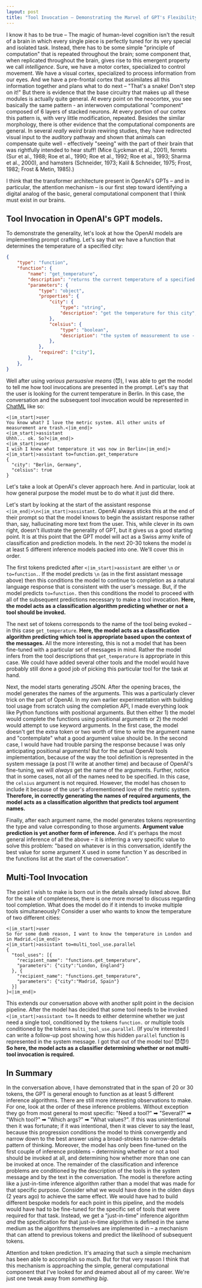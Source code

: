 ```yaml
---
layout: post
title: "Tool Invocation – Demonstrating the Marvel of GPT's Flexibility"
---
```


I know it has to be true – The magic of human-level cognition isn't the result of a brain in which every single piece is perfectly tuned for its very special and isolated task. Instead, there has to be some simple "principle of computation" that is repeated throughout the brain; some component that, when replicated throughout the brain, gives rise to this emergent property we call _intelligence_. Sure, we have a motor cortex, specialized to control movement. We have a visual cortex, specialized to process information from our eyes. And we have a pre-frontal cortex that assimilates all this information together and plans what to do next – "That's a snake! Don't step on it!" But there is evidence that the base circuitry that makes up all these modules is actually quite general. At every point on the neocortex, you see basically the same pattern - an interwoven computational "component" composed of 6 layers of stacked neurons. At every portion of our cortex this pattern is, with very little modification, repeated. Besides the similar morphology, there is other evidence that the computational components are general. In several _really weird_ brain rewiring studies, they have redirected visual input to the auditory pathway and shown that animals can compensate quite well - effectively "seeing" with the part of their brain that was rightfully intended to hear stuff! (Mice (Lyckman et al., 2001), ferrets (Sur et al., 1988; Roe et al., 1990; Roe et al., 1992; Roe et al., 1993; Sharma et al., 2000), and hamsters (Schneider, 1973; Kalil & Schneider, 1975; Frost, 1982; Frost & Metin, 1985).)

I think that the transformer architecture present in OpenAI's GPTs – and in particular, the attention mechanism – is our first step toward identifying a digital analog of the basic, general computational component that I think must exist in our brains.

## Tool Invocation in OpenAI's GPT models.

To demonstrate the generality, let's look at how the OpenAI models are implementing prompt crafting. Let's say that we have a function that determines the temperature of a specified city:

```json
{
    "type": "function",
    "function": {
        "name": "get_temperature",
        "description": "returns the current temperature of a specified city",
        "parameters": {
            "type": "object",
            "properties": {
                "city": {
                    "type": "string",
                    "description": "get the temperature for this city",
                },
                "celsius": {
                    "type": "boolean",
                    "description": "the system of measurement to use - defaults to `false` (Fahrenheit)",
                },
            },
            "required": ["city"],
        },
    },
}
```

Well after using _various persuasive means_ (😈), I was able to get the model to tell me how tool invocations are presented in the prompt. Let's say that the user is looking for the current temperature in Berlin. In this case, the conversation and the subsequent tool invocation would be represented in [ChatML](https://learn.microsoft.com/en-us/azure/ai-services/openai/how-to/chatgpt?tabs=python&pivots=programming-language-chat-ml#working-with-chat-markup-language-chatml) like so:


```
<|im_start|>user
You know what? I love the metric system. All other units of measurement are trash.<|im_end|>
<|im_start|>assistant
Uhhh... ok. So?<|im_end|>
<|im_start|>user
I wish I knew what temperature it was now in Berlin<|im_end|>
<|im_start|>assistant to=function.get_temperature
{
  "city": "Berlin, Germany",
  "celsius": true
}
```

Let's take a look at OpenAI's clever approach here. And in particular, look at how general purpose the model must be to do what it just did there.

Let's start by looking at the start of the assistant response `<|im_end|>\n<|im_start|>assistant`. OpenAI always sticks this at the end of their prompt so that the model knows to begin the assistant response rather than, say, hallucinating more text from the user. This, while clever in its own right, doesn't illustrate the generality of GPT, but it gives us a good starting point. It is at this point that the GPT model will act as a Swiss army knife of classification and prediction models. In the next 20-30 tokens the model _is_ at least 5 different inference models packed into one. We'll cover this in order.

The first tokens predicted after `<|im_start|>assistant` are either `\n` _or_ `to=function.`. If the model predicts `\n` (as in the first assistant message above) then this conditions the model to continue to completion as a natural language response that is consistent with the user's message. But, if the model predicts `to=function.` then this conditions the model to proceed with all of the subsequent predictions necessary to make a tool invocation. **Here, the model acts as a classification algorithm predicting whether or not a tool should be invoked.**

The next set of tokens corresponds to the name of the tool being evoked – in this case `get_temperature`. **Here, the model acts as a classification algorithm predicting which tool is appropriate based upon the context of the messages.** All the more interesting, this is not a model that has been fine-tuned with a particular set of messages in mind. Rather the model infers from the tool descriptions that `get_temperature` is appropriate in this case. We could have added several other tools and the model would have probably still done a good job of picking this particular tool for the task at hand.

Next, the model starts generating JSON. After the opening braces, the model generates the names of the arguments. This was a particularly clever trick on the part of OpenAI. In my own earlier experimentation with building tool usage from scratch using the completion API, I made everything look like Python functions with positional arguments. But then either 1) the model would complete the functions using positional arguments or 2) the model would attempt to use keyword arguments. In the first case, the model doesn't get the extra token or two worth of time to write the argument name and "contemplate" what a good argument value should be. In the second case, I would have had trouble parsing the response because I was only anticipating positional arguments! But for the actual OpenAI tools implementation, because of the way the tool definition is represented in the system message (a post I'll write at another time) and because of OpenAI's fine-tuning, we will _always_ get the name of the arguments. Further, notice that in some cases, not all of the names need to be specified. In this case, the `celsius` argument is not required. However, the model has chosen to include it because of the user's aforementioned love of the metric system. **Therefore, in correctly generating the names of required arguments, the model acts as a classification algorithm that predicts tool argument names.**

Finally, after each argument name, the model generates tokens representing the type and value corresponding to those arguments. **Argument value prediction is yet another form of inference.** And it's perhaps the most general inference of all the above – it is inferring a very specific value to solve this problem: "based on whatever is in this conversation, identify the best value for some argument X used in some function Y as described in the functions list at the start of the conversation".

## Multi-Tool Invocation

The point I wish to make is born out in the details already listed above. But for the sake of completeness, there is one more morsel to discuss regarding tool completion. What does the model do if it intends to invoke multiple tools simultaneously? Consider a user who wants to know the temperature of two different cities:

```
<|im_start|>user
So for some dumb reason, I want to know the temperature in London and in Madrid.<|im_end|>
<|im_start|>assistant to=multi_tool_use.parallel
{
  "tool_uses": [{
    "recipient_name": "functions.get_temperature",
    "parameters": {"city":"London, England"}
  }, {
    "recipient_name": "functions.get_temperature",
    "parameters": {"city":"Madrid, Spain"}
  }]
}<|im_end|>
```

This extends our conversation above with another split point in the decision pipeline. After the model has decided that some tool needs to be invoked `<|im_start|>assistant to=` It needs to either determine whether we just need a single tool, conditioned by the tokens `function.` or multiple tools conditioned by the tokens `multi_tool_use.parallel`. (If you're interested I can write a follow-up post showing how this hidden `parallel` function is represented in the system message. I got that out of the model too! 😈😈!) **So here, the model acts as a classifier determining whether or not multi-tool invocation is required.**

## In Summary
In the conversation above, I have demonstrated that in the span of 20 or 30 tokens, the GPT is general enough to function as at least 5 different inference algorithms. There are still more interesting observations to make. For one, look at the order of these inference problems. Without exception they go from most general to most specific: "Need a tool?" ➡ "Several?" ➡ "Which tool?" ➡ "Which args?" ➡ "What values?". If this was unintentional then it was fortunate; if it was intentional, then it was clever to say the least, because this progression conditions the model to think convergently and narrow down to the best answer using a broad-strokes to narrow-details pattern of thinking. Moreover, the model has only been fine-tuned on the first couple of inference problems – determining whether or not a tool should be invoked at all, and determining how whether more than one can be invoked at once. The remainder of the classification and inference problems are conditioned by the description of the tools in the system message and by the text in the conversation. The model is therefore acting like a just-in-time inference algorithm rather than a model that was made for that specific purpose. Consider what we would have done in the olden days (2 years ago) to achieve the same effect. We would have had to build different bespoke models for each point in this pipeline, and the models would have had to be fine-tuned for the specific set of tools that were required for that task. Instead, we get a "just-in-time" inference algorithm _and_ the specification for that just-in-time algorithm is defined in the same medium as the algorithms themselves are implemented in – a mechanism that can attend to previous tokens and predict the likelihood of subsequent tokens.


Attention and token prediction. It's amazing that such a simple mechanism has been able to accomplish so much. But for that very reason I think that this mechanism is approaching the simple, general computational component that I've looked for and dreamed about all of my career. We're just one tweak away from _something big_.

